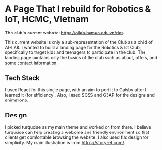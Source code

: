 # A Page That I rebuild for Robotics & IoT, HCMC, Vietnam
The club's current website: https://ailab.hcmus.edu.vn/riot.

This current website is only a sub-representation of the Club as a child of AI-LAB. I wanted to build a landing page for the Robotics & Iot Club, specifically to target kids and teenagers to participate in the club. The landing page contains only the basics of the club such as about, offers, and some contact information. 

## Tech Stack
I used React for this single page, with an aim to port it to Gatsby after I learned it (for efficiency). Also, I used SCSS and GSAP for the designs and animations.


## Design
I picked turquoise as my main theme and worked on from there. I believe turquoise can help creating a welcome and friendly environment so that clients get comfortable browsing the website. I also used flat design for simplicity. My main illustration is from https://storyset.com/. 


